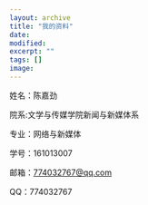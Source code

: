 ```yaml
---
layout: archive
title: "我的资料"
date: 
modified:
excerpt: ""
tags: []
image: 
---
```


姓名：陈嘉劲

院系:文学与传媒学院新闻与新媒体系

专业：网络与新媒体

学号：161013007

邮箱：774032767@qq.com

QQ：774032767





          